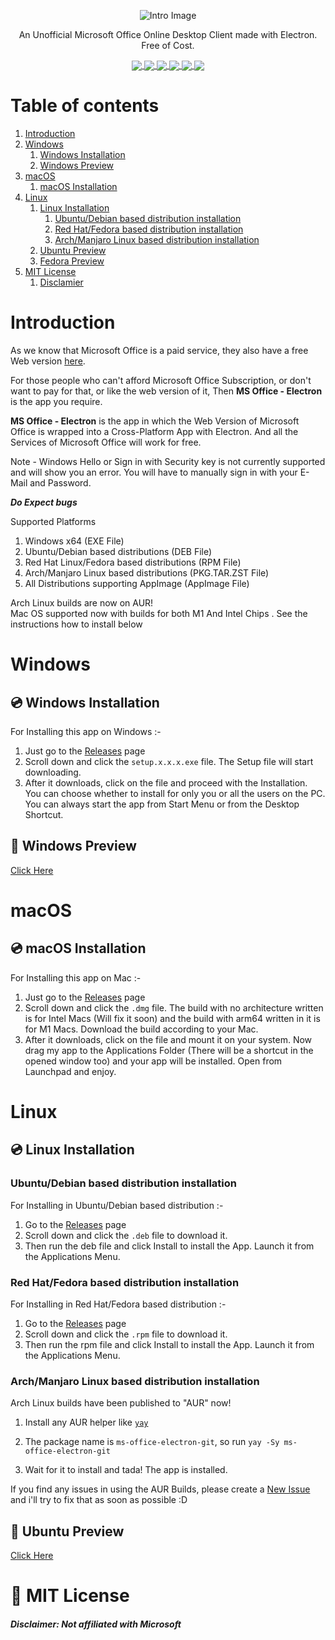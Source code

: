 <p align="center"><img src="https://github.com/agam778/Microsoft-Office-Electron/blob/main/Intro_Image.png?raw=true" alt="Intro Image"></p>

<p align="center">An Unofficial Microsoft Office Online Desktop Client made with Electron. Free of Cost.</p>

<p align="center">
<a href="https://bit.ly/agamtechtricks">
 <img align="center" src="https://img.shields.io/badge/Made%20With%20♥-by%20Agam-orange?style=style=flat">   
 </a>
<a href="https://electronjs.org">
 <img align="center" src="https://img.shields.io/badge/Developed%20With-Electron-red?logo=Electron&logoColor=white&style=flat">  
 </a>
<a href="https://github.com/agam778/MS-Office-Electron/blob/main/license.txt">
 <img align="center" src="https://img.shields.io/github/license/agam778/MS-Office-Electron?style=flat">  
 </a>
<a  href="https://github.com/agam778/MS-Office-Electron/releases/">
 <img align="center" src="https://img.shields.io/github/v/release/agam778/MS-Office-Electron?label=Release&logo=github&style=style=flat&color=blue">  
 </a>
<a href="https://github.com/agam778/MS-Office-Electron/releases/">
 <img align="center" src="https://img.shields.io/github/downloads/agam778/MS-Office-Electron/total?label=Downloads&style=style=flat">
 </a>
 <a href="https://github.com/agam778/MS-Office-Electron/releases/latest/">
 <img align="center" src="https://img.shields.io/github/downloads/agam778/MS-Office-Electron/latest/total?label=Downloads%40Latest">
 </a>
</p>

# Table of contents

1. [Introduction](#Introduction)
2. [Windows](#Windows)
   1. [Windows Installation](#-windows-installation)
   2. [Windows Preview](#windows-preview)
3. [macOS](#macOS)
   1. [macOS Installation](#-macOS-installation)
4. [Linux](#linux)
   1. [Linux Installation](#-linux-installation)
      1. [Ubuntu/Debian based distribution installation](#ubuntudebian-based-distribution-installation)
      2. [Red Hat/Fedora based distribution installation](#red-hatfedora-based-distribution-installation)
      3. [Arch/Manjaro Linux based distribution installation](#archmanjaro-linux-based-distribution-installation)
   2. [Ubuntu Preview](#ubuntu-preview)
   3. [Fedora Preview](#fedora-preview)
5. [MIT License](#-mit-license)
   1. [Disclamier](#disclaimer-not-affiliated-with-microsoft)

# Introduction

As we know that Microsoft Office is a paid service, they also have a free Web version [here](https://office.com).

For those people who can't afford Microsoft Office Subscription, or don't want to pay for that, or like the web version of it, Then **MS Office - Electron** is the app you require.

**MS Office - Electron** is the app in which the Web Version of Microsoft Office is wrapped into a Cross-Platform App with Electron. And all the Services of Microsoft Office will work for free.

Note - Windows Hello or Sign in with Security key is not currently supported and will show you an error. You will have to manually sign in with your E-Mail and Password.

***Do Expect bugs***

Supported Platforms

1. Windows x64 (EXE File)
2. Ubuntu/Debian based distributions (DEB File)
3. Red Hat Linux/Fedora based distributions (RPM File)
4. Arch/Manjaro Linux based distributions (PKG.TAR.ZST File)
5. All Distributions supporting AppImage (AppImage File)

Arch Linux builds are now on AUR!<br>
Mac OS supported now with builds for both M1 And Intel Chips . See the instructions how to install below<br>

# Windows

## 💿 Windows Installation

For Installing this app on Windows :- 

1) Just go to the [Releases](https://github.com/agam778/MS-Office-Electron/releases) page
2) Scroll down and click the  `setup.x.x.x.exe` file. The Setup file will start downloading.
3) After it downloads, click on the file and proceed with the Installation. You can choose whether to install for only you or all the users on the PC. You can always start the app from Start Menu or from the Desktop Shortcut.

## 📸 Windows Preview

[Click Here](https://github.com/agam778/MS-Office-Electron/blob/main/Preview/Windows%20Preview.png?raw=true)

# macOS

## 💿 macOS Installation

For Installing this app on Mac :-

1. Just go to the [Releases](https://github.com/agam778/MS-Office-Electron/releases) page
2. Scroll down and click the `.dmg` file. The build with no architecture written is for Intel Macs (Will fix it soon) and the build with arm64 written in it is for M1 Macs. Download the build according to your Mac.
3. After it downloads, click on the file and mount it on your system. Now drag my app to the Applications Folder (There will be a shortcut in the opened window too) and your app will be installed. Open from Launchpad and enjoy.

# Linux

## 💿 Linux Installation

### Ubuntu/Debian based distribution installation

For Installing in Ubuntu/Debian based distribution :- 

1) Go to the [Releases](https://github.com/agam778/MS-Office-Electron/releases) page
2) Scroll down and click the `.deb` file to download it.
3) Then run the deb file and click Install to install the App. Launch it from the Applications Menu.

### Red Hat/Fedora based distribution installation

For Installing in Red Hat/Fedora based distribution :- 

1) Go to the [Releases](https://github.com/agam778/MS-Office-Electron/releases) page
2) Scroll down and click the `.rpm` file to download it.
3) Then run the rpm file and click Install to install the App. Launch it from the Applications Menu.

### Arch/Manjaro Linux based distribution installation

Arch Linux builds have been published to "AUR" now!

1. Install any AUR helper like [`yay`](https://github.com/Jguer/yay)

2. The package name is `ms-office-electron-git`, so run `yay -Sy ms-office-electron-git`

3. Wait for it to install and tada! The app is installed.

If you find any issues in using the AUR Builds, please create a [New Issue](https://github.com/agam778/MS-Office-Electron/issues/new) and i'll try to fix that as soon as possible :D

## 📸 Ubuntu Preview

[Click Here](https://github.com/agam778/MS-Office-Electron/blob/main/Preview/Ubuntu%20Preview.png?raw=true)





# 📃 MIT License

#### *Disclaimer: Not affiliated with Microsoft*
